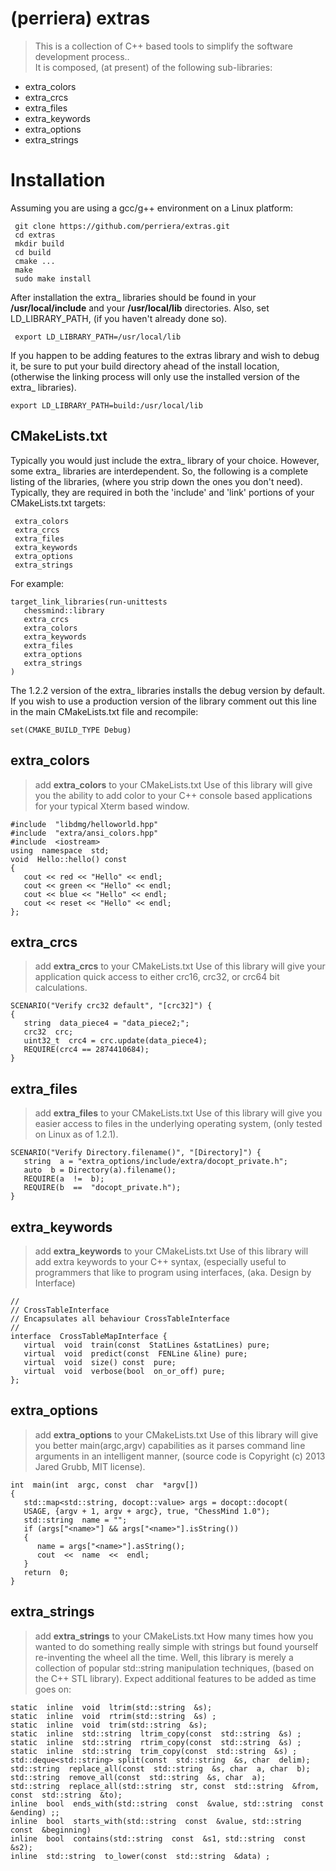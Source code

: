 
# (perriera) extras
> This is a collection of C++ based tools to simplify the software development process..</br>
> It is composed, (at present) of the following sub-libraries:</br>
> 
 - extra_colors
 - extra_crcs
 - extra_files
 - extra_keywords
 - extra_options
 - extra_strings
 
 # Installation
 Assuming you are using a gcc/g++ environment on a Linux platform:
 
     git clone https://github.com/perriera/extras.git 
     cd extras
     mkdir build
     cd build
     cmake ...
     make
     sudo make install

 After installation the extra_ libraries should be found in your **/usr/local/include** and your **/usr/local/lib** directories. Also, set LD_LIBRARY_PATH, (if you haven't already done so). 

     export LD_LIBRARY_PATH=/usr/local/lib
     
If you happen to be adding features to the extras library and wish to debug it, be sure to put your build directory ahead of the install location, (otherwise the linking process will only use the installed version of the extra_ libraries).

    export LD_LIBRARY_PATH=build:/usr/local/lib
    
## CMakeLists.txt
Typically you would just include the extra_ library of your choice. However, some extra_ libraries are interdependent. So, the following is a complete listing of the libraries, (where you strip down the ones you don't need). Typically, they are required in both the 'include' and 'link' portions of your CMakeLists.txt targets:

     extra_colors
     extra_crcs
     extra_files
     extra_keywords
     extra_options
     extra_strings
For example:

    target_link_libraries(run-unittests
       chessmind::library
       extra_crcs
       extra_colors
       extra_keywords
       extra_files
       extra_options
       extra_strings
    )
The 1.2.2 version of the extra_ libraries installs the debug version by default. If you wish to use a production version of the library comment out this line in the main CMakeLists.txt file and recompile:

    set(CMAKE_BUILD_TYPE Debug)

 ## extra_colors
 > add **extra_colors** to your CMakeLists.txt
 Use of this library will give you the ability to add color to your C++ console based applications for your typical Xterm based window. 

    #include  "libdmg/helloworld.hpp"
    #include  "extra/ansi_colors.hpp"
    #include  <iostream>
    using  namespace  std;
    void  Hello::hello() const
    {
       cout << red << "Hello" << endl;
       cout << green << "Hello" << endl;
       cout << blue << "Hello" << endl;
       cout << reset << "Hello" << endl;
    };

## extra_crcs
 > add **extra_crcs** to your CMakeLists.txt
Use of this library will give your application quick access to either crc16, crc32, or crc64 bit calculations.

    SCENARIO("Verify crc32 default", "[crc32]") {
    {
       string  data_piece4 = "data_piece2;";
       crc32  crc;
       uint32_t  crc4 = crc.update(data_piece4);
       REQUIRE(crc4 == 2874410684);
    }

## extra_files
 > add **extra_files** to your CMakeLists.txt
Use of this library will give you easier access to files in the underlying operating system, (only tested on Linux as of 1.2.1).

    SCENARIO("Verify Directory.filename()", "[Directory]") {
       string  a = "extra_options/include/extra/docopt_private.h";
       auto  b = Directory(a).filename();
       REQUIRE(a  !=  b);
       REQUIRE(b  ==  "docopt_private.h");
    }

## extra_keywords
 > add **extra_keywords** to your CMakeLists.txt
Use of this library will add extra keywords to your C++ syntax, (especially useful to programmers that like to program using interfaces, (aka. Design by Interface)

    //
    // CrossTableInterface
    // Encapsulates all behaviour CrossTableInterface
    //
    interface  CrossTableMapInterface {
       virtual  void  train(const  StatLines &statLines) pure;
       virtual  void  predict(const  FENLine &line) pure;
       virtual  void  size() const  pure;
       virtual  void  verbose(bool  on_or_off) pure;
    };

## extra_options
 > add **extra_options** to your CMakeLists.txt
Use of this library will give you better main(argc,argv) capabilities as it parses command line arguments in an intelligent manner, (source code is Copyright (c) 2013 Jared Grubb, MIT license). 

    int  main(int  argc, const  char  *argv[])
    {
       std::map<std::string, docopt::value> args = docopt::docopt(
       USAGE, {argv + 1, argv + argc}, true, "ChessMind 1.0");
       std::string  name = "";
       if (args["<name>"] && args["<name>"].isString())
       {
          name = args["<name>"].asString();
          cout  <<  name  <<  endl;
       }
       return  0;
    }

## extra_strings
 > add **extra_strings** to your CMakeLists.txt
How many times how you wanted to do something really simple with strings but found yourself re-inventing the wheel all the time. Well, this library is merely a collection of popular std::string manipulation techniques, (based on the C++ STL library). Expect additional features to be added as time goes on:

    static  inline  void  ltrim(std::string  &s);
    static  inline  void  rtrim(std::string  &s) ;
    static  inline  void  trim(std::string  &s);
    static  inline  std::string  ltrim_copy(const  std::string  &s) ;
    static  inline  std::string  rtrim_copy(const  std::string  &s) ;
    static  inline  std::string  trim_copy(const  std::string  &s) ;
    std::deque<std::string> split(const  std::string  &s, char  delim);
    std::string  replace_all(const  std::string  &s, char  a, char  b);
    std::string  remove_all(const  std::string  &s, char  a);
    std::string  replace_all(std::string  str, const  std::string  &from, const  std::string  &to);
    inline  bool  ends_with(std::string  const  &value, std::string  const  &ending) ;;
    inline  bool  starts_with(std::string  const  &value, std::string  const  &beginning) 
    inline  bool  contains(std::string  const  &s1, std::string  const  &s2);
    inline  std::string  to_lower(const  std::string  &data) ;
    




